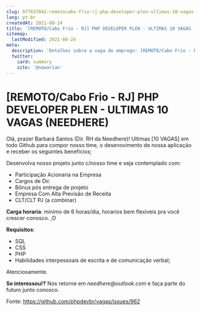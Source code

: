 ```yaml
---
slug: 977637042-remotocabo-frio-rj-php-developer-plen-ultimas-10-vagas-needhere
lang: pt-br
createdAt: 2021-08-24
title: '[REMOTO/Cabo Frio - RJ] PHP DEVELOPER PLEN - ULTIMAS 10 VAGAS (NEEDHERE) - Vaga de Emprego'
sitemap:
  lastModified: 2021-08-24
meta:
  description: 'Detalhes sobre a vaga de emprego: [REMOTO/Cabo Frio - RJ] PHP DEVELOPER PLEN - ULTIMAS 10 VAGAS (NEEDHERE)'
  twitter:
    card: summary
    site: '@nawarian'
---
```


# [REMOTO/Cabo Frio - RJ] PHP DEVELOPER PLEN - ULTIMAS 10 VAGAS (NEEDHERE)

Olá, prazer Barbará Santos (Dir. RH da Needhere)! Ultimas [10 VAGAS] em todo Github para compor nosso time, o desenovimento de nossa aplicação e receber os seguintes beneficios;

Desenvolva nosso projeto junto c/nosso time e seja contemplado com:
- Participação Acionaria na Empresa
- Cargos de Dir.
- Bônus pós entrega de projeto
- Empresa Com Alta Previsão de Receita
- CLT/CLT PJ (a combinar)

**Carga horaria**: minimo de 6 horas/dia, horarios bem flexiveis pra você crescer conosco. ;D

**Requisitos**:
- SQL 
- CSS
- PHP
- Habilidades interpessoais de escrita e de comunicação verbal;

Atenciosamente.

**Se interessou!?** Nos retorne em _needhere@outlook.com_ e faça parte do futuro junto conosco.

Fonte: https://github.com/phpdevbr/vagas/issues/962